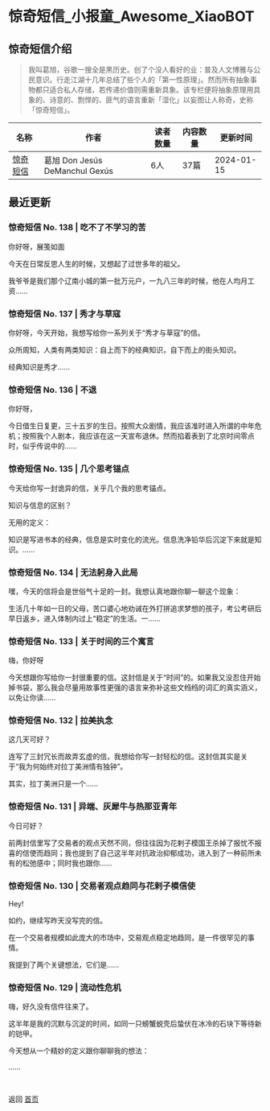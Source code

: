 # 惊奇短信_小报童_Awesome_XiaoBOT

## 惊奇短信介绍
> 我叫葛旭，谷歌一搜全是黑历史。创了个没人看好的业：普及人文博雅与公民意识。行走江湖十几年总结了些个人的「第一性原理」。然而所有抽象事物都只适合私人存储，若传递价值则需重新具象。该专栏便将抽象原理用具象的、诗意的、剽悍的、匪气的语言重新「湿化」以妄图让人称奇，史称「惊奇短信」。  
  


|名称|作者|读者数量|内容数量|更新时间|
|---|---|---|---|---|
|[惊奇短信](https://xiaobot.net/p/LonelyReader?refer=0b133df9-27dc-423b-8101-639049001c13)|葛旭 Don Jesús DeManchul Gexús|6人|37篇|2024-01-15|

## 最近更新
### 惊奇短信 No. 138 | 吃不了不学习的苦

你好呀，展笺如面

今天在日常反思人生的时候，又想起了过世多年的祖父。

我爷爷是我们那个辽南小城的第一批万元户，一九八三年的时候，他在人均月工资......

### 惊奇短信 No. 137 | 秀才与草寇

你好呀，今天开始，我想写给你一系列关于“秀才与草寇”的信。

众所周知，人类有两类知识：自上而下的经典知识，自下而上的街头知识。

经典知识是秀才......

### 惊奇短信 No. 136 | 不退

你好呀，

今日借生日复更，三十五岁的生日。按照大众剧情，我应该准时进入所谓的中年危机；按照我个人剧本，我应该在这一天宣布退休。然而掐着表到了北京时间零点时，似乎传说中的......

### 惊奇短信 No. 135 | 几个思考锚点

今天给你写一封诡异的信，关乎几个我的思考锚点。

知识与信息的区别？

无用的定义：

知识是写进书本的经典，信息是实时变化的流光。信息洗净铅华后沉淀下来就是知识。......

### 惊奇短信 No. 134 | 无法躬身入此局

嘿，今天的信将会是世俗气十足的一封。我想认真地跟你聊一聊这个现象：

生活几十年如一日的父母，苦口婆心地劝诫在外打拼追求梦想的孩子，考公考研后早日返乡，进入体制内过上“稳定”的生活。一......

### 惊奇短信 No. 133 | 关于时间的三个寓言

嗨，你好呀

今天想跟你写给你一封很重要的信。这封信是关于“时间”的。如果我又没忍住开始掉书袋，那么我会尽量用故事性更强的语言来弥补这些文绉绉的词汇的真实涵义，以免让你读......

### 惊奇短信 No. 132 | 拉美执念

这几天可好？

连写了三封冗长而故弄玄虚的信，我想给你写一封轻松的信。这封信其实是关于“我为何始终对拉丁美洲情有独钟”。

其实，拉丁美洲只是一个......

### 惊奇短信 No. 131 | 异端、灰犀牛与热那亚青年

今日可好？

前两封信里写了交易者的观点天然不同，但往往因为花剌子模国王杀掉了报忧不报喜的信使而趋同；我也提到了自己这半年对抗政治抑郁成功，进入到了一种前所未有的松弛感中；同时我也跟你......

### 惊奇短信 No. 130 | 交易者观点趋同与花剌子模信使

Hey!

如约，继续写昨天没写完的信。

在一个交易者规模如此庞大的市场中，交易观点稳定地趋同，是一件很罕见的事情。

我提到了两个关键想法，它们是......

### 惊奇短信 No. 129 | 流动性危机

嗨，好久没有信件往来了。

这半年是我的沉默与沉淀的时间，如同一只螃蟹蜕壳后蛰伏在冰冷的石块下等待新的铠甲。

今天想从一个精妙的定义跟你聊聊我的想法：

......


<a href="https://github.com/Reno9527/awesome-xiaobot" style="color: white; text-decoration: none;">awesome-xiaobot</a>

返回 [首页](../README.md)
